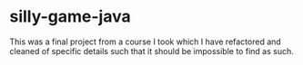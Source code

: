 # silly-game-java
This was a final project from a course I took which I have refactored and cleaned of specific details such that it should be impossible to find as such.
